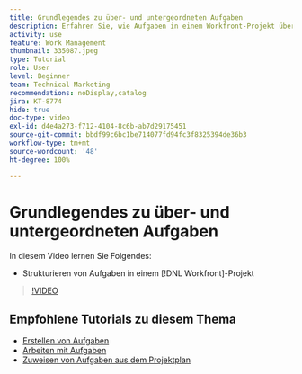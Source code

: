 ```yaml
---
title: Grundlegendes zu über- und untergeordneten Aufgaben
description: Erfahren Sie, wie Aufgaben in einem Workfront-Projekt über eine Beziehung zwischen über- und untergeordneten Elementen strukturiert werden.
activity: use
feature: Work Management
thumbnail: 335087.jpeg
type: Tutorial
role: User
level: Beginner
team: Technical Marketing
recommendations: noDisplay,catalog
jira: KT-8774
hide: true
doc-type: video
exl-id: d4e4a273-f712-4104-8c6b-ab7d29175451
source-git-commit: bbdf99c6bc1be714077fd94fc3f8325394de36b3
workflow-type: tm+mt
source-wordcount: '48'
ht-degree: 100%

---
```


# Grundlegendes zu über- und untergeordneten Aufgaben

In diesem Video lernen Sie Folgendes:

* Strukturieren von Aufgaben in einem [!DNL Workfront]-Projekt

>[!VIDEO](https://video.tv.adobe.com/v/3445605/?quality=12&learn=on&enablevpops=1&captions=ger)

## Empfohlene Tutorials zu diesem Thema

* [Erstellen von Aufgaben](/help/manage-work/tasks/how-to-create-tasks.md)
* [Arbeiten mit Aufgaben](/help/manage-work/tasks/work-with-tasks.md)
* [Zuweisen von Aufgaben aus dem Projektplan](/help/manage-work/tasks/assign-tasks-from-the-project-plan.md)
